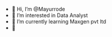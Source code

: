 - 👋 Hi, I’m @Mayurrode
- 👀 I’m interested in Data Analyst
- 🌱 I’m currently learning Maxgen pvt ltd
- 💞️


<!---
Mayurrode/Mayurrode is a ✨ special ✨ repository because its `README.md` (this file) appears on your GitHub profile.
You can click the Preview link to take a look at your changes.
--->
